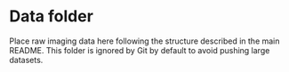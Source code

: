 # Data folder

Place raw imaging data here following the structure described in the main README.
This folder is ignored by Git by default to avoid pushing large datasets.
